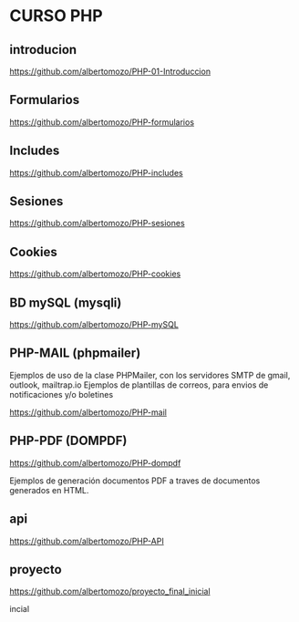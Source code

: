 # CURSO PHP

## introducion

https://github.com/albertomozo/PHP-01-Introduccion

## Formularios

https://github.com/albertomozo/PHP-formularios

## Includes
https://github.com/albertomozo/PHP-includes

## Sesiones 

https://github.com/albertomozo/PHP-sesiones

## Cookies  

https://github.com/albertomozo/PHP-cookies

## BD mySQL (mysqli) 

https://github.com/albertomozo/PHP-mySQL

## PHP-MAIL (phpmailer)

Ejemplos de uso de la clase PHPMailer, con los servidores SMTP de gmail, outlook, mailtrap.io
Ejemplos de plantillas de correos, para envios de notificaciones y/o boletines 

https://github.com/albertomozo/PHP-mail



## PHP-PDF (DOMPDF)

https://github.com/albertomozo/PHP-dompdf

Ejemplos de generación documentos PDF a traves de documentos generados en HTML.








<!-- ## Resumen
https://github.com/albertomozo/PHP_RESUMEN -->

## api

https://github.com/albertomozo/PHP-API

## proyecto 


https://github.com/albertomozo/proyecto_final_inicial


incial



